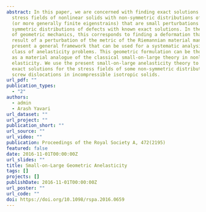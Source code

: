 ```yaml
---
abstract: In this paper, we are concerned with finding exact solutions for the
  stress fields of nonlinear solids with non-symmetric distributions of defects
  (or more generally finite eigenstrains) that are small perturbations of
  symmetric distributions of defects with known exact solutions. In the language
  of geometric mechanics, this corresponds to finding a deformation that is a
  result of a perturbation of the metric of the Riemannian material manifold. We
  present a general framework that can be used for a systematic analysis of this
  class of anelasticity problems. This geometric formulation can be thought of
  as a material analogue of the classical small-on-large theory in nonlinear
  elasticity. We use the present small-on-large anelasticity theory to find
  exact solutions for the stress fields of some non-symmetric distributions of
  screw dislocations in incompressible isotropic solids.
url_pdf: ""
publication_types:
  - "2"
authors:
  - admin
  - Arash Yavari
url_dataset: ""
url_project: ""
publication_short: ""
url_source: ""
url_video: ""
publication: Proceedings of the Royal Society A, 472(2195)
featured: false
date: 2016-11-01T00:00:00Z
url_slides: ""
title: Small-on-Large Geometric Anelasticity
tags: []
projects: []
publishDate: 2016-11-01T00:00:00Z
url_poster: ""
url_code: ""
doi: https://doi.org/10.1098/rspa.2016.0659
---
```

